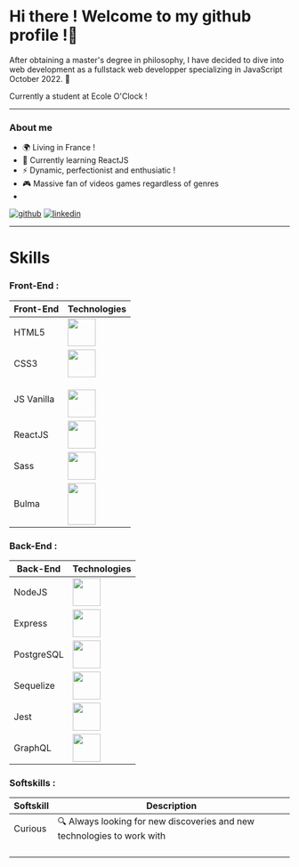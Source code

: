 # Hi there ! Welcome to my github profile !👋

After obtaining a master's degree in philosophy, I have decided to dive into web development as a fullstack web developper specializing in JavaScript October 2022. :tada:

Currently a student at Ecole O'Clock !

--------
### About me

- 🌍 Living in France !
- 🌱 Currently learning ReactJS
- ⚡ Dynamic, perfectionist and enthusiatic !
- :video_game: Massive fan of videos games regardless of genres
- 
<a href="https://github.com/Ynck-Hng" target="_blank">![github](https://img.shields.io/badge/GitHub-000000?style=for-the-badge&logo=GitHub&logoColor=white)</a>
<a href="https://www.linkedin.com/in/yannick-huang/" target="_blank">![linkedin](https://img.shields.io/badge/Linkedin-0077B5?style=for-the-badge&logo=Linkedin&logoColor=white)</a>

---------
# Skills

  ### Front-End :

  | Front-End | Technologies |
  |--|--|
  | HTML5 |  <img src="https://user-images.githubusercontent.com/115977341/213268771-bad1bb44-53e2-402d-8c22-9c72fcb3d2bd.png" width="50px" height="50px"> |
  | CSS3 | <img src="https://user-images.githubusercontent.com/115977341/213268815-9d4e232f-9358-4079-88d6-bc6c00abfa7f.png" width="50px" height="50px"> |
  | JS Vanilla | <p align="center"> </p><img src="https://user-images.githubusercontent.com/115977341/213268740-f35ac3ec-1b9c-4453-b9db-9afb5fa217e2.png" width="50px" height="50px"> |
  | ReactJS | <img src="https://cdn-icons-png.flaticon.com/512/1126/1126012.png" width="50px" height="50px"> |
  | Sass | <img src="https://user-images.githubusercontent.com/115977341/215279608-a7cf27aa-53d7-4159-8198-c592cf006e9a.png" width="50px" height="50px"> |
  | Bulma | <img src="https://creazilla-store.fra1.digitaloceanspaces.com/icons/3253567/bulma-icon-md.png" width="50px" height="75px">|
  
  ### Back-End :
  | Back-End | Technologies |
  |--|--|
  | NodeJS | <img src="https://user-images.githubusercontent.com/115977341/213268794-13c5eba2-47b4-4e6b-bd35-e680dc25d850.png" width="50px" height="50px"> |
  | Express | <img src="https://user-images.githubusercontent.com/115977341/213268782-c620c3a9-f321-4e08-90bd-d545336be168.png" width="50px" height="50px"> |
  | PostgreSQL | <img src="https://user-images.githubusercontent.com/115977341/213268807-b2716f0c-9999-4c56-ba22-5ea47c66f013.png" width="50px" height="50px"> |
  | Sequelize | <img src="https://camo.githubusercontent.com/e3da04972404cf681ab3f9512f69c72d1c20b4cabbc4b9e181c8d6f1718bf13f/68747470733a2f2f73657175656c697a652e6f72672f696d672f6c6f676f2e737667" width="50px" height="50px"> |
  | Jest | <img src="https://creazilla-store.fra1.digitaloceanspaces.com/icons/3253956/jest-icon-md.png" width="50px" height="50px"> |
  | GraphQL | <img src="https://creazilla-store.fra1.digitaloceanspaces.com/icons/3253862/graphql-icon-md.png" width="50px" height="50px"> |

  ### Softskills :

  | Softskill | Description |
  |--|--|
  | Curious | :mag:  Always looking for new discoveries and new technologies to work with |
  |  |  |
  |  |  |
  |  |  |
  |  |  |
